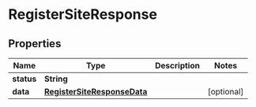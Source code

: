 
# RegisterSiteResponse

## Properties
Name | Type | Description | Notes
------------ | ------------- | ------------- | -------------
**status** | **String** |  | 
**data** | [**RegisterSiteResponseData**](RegisterSiteResponseData.md) |  |  [optional]



